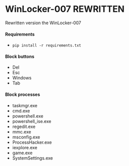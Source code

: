 # WinLocker-007 REWRITTEN
Rewritten version the WinLocker-007

#### Requirements
* ```pip install -r requirements.txt```

#### Block buttons
* Del
* Esc
* Windows
* Tab

#### Block processes
* taskmgr.exe
* cmd.exe
* powershell.exe
* powershell_ise.exe
* regedit.exe
* mmc.exe
* msconfig.exe
* ProcessHacker.exe
* iexplore.exe
* game.exe
* SystemSettings.exe
